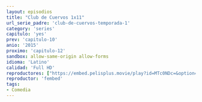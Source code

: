```yaml
---
layout: episodios
title: "Club de Cuervos 1x11"
url_serie_padre: 'club-de-cuervos-temporada-1'
category: 'series'
capitulo: 'yes'
prev: 'capitulo-10'
anio: '2015'
proximo: 'capitulo-12'
sandbox: allow-same-origin allow-forms
idioma: 'Latino'
calidad: 'Full HD'
reproductores: ["https://embed.pelisplus.movie/play?id=MTc0NDc=&option=latin"]
reproductor: 'fembed'
tags:
- Comedia
---
```











